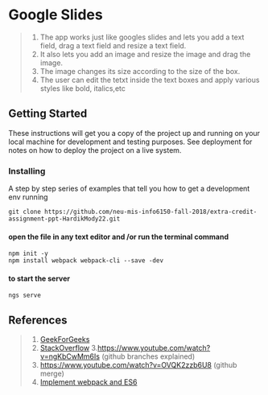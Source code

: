 # Google Slides
>1. The app works just like googles slides and lets you add a text field, drag a text field and resize a text field.
>2. It also lets you add an image and resize the image and drag the image.
>3. The image changes its size according to the size of the box.
>4. The user can edit the tetxt inside the text boxes and apply various styles like bold, italics,etc


## Getting Started

These instructions will get you a copy of the project up and running on your local machine for development and testing purposes. See deployment for notes on how to deploy the project on a live system.

### Installing

A step by step series of examples that tell you how to get a development env running


```
git clone https://github.com/neu-mis-info6150-fall-2018/extra-credit-assignment-ppt-HardikMody22.git
```

#### open the file in any text editor and /or run the terminal command

```
npm init -y
npm install webpack webpack-cli --save -dev

```

#### to start the server

```
ngs serve

```


## References
>1. [GeekForGeeks](https://www.w3schools.com/howto/howto_js_todolist.asp)
>2. [StackOverflow](https://stackoverflow.com/questions/39894830/how-to-undo-and-redo-event-in-javascript-with-browser-compatible)
>3.https://www.youtube.com/watch?v=ngKbCwMm6Is (github branches explained)
>4. https://www.youtube.com/watch?v=OVQK2zzb6U8 (github merge)
>5. [Implement webpack and ES6](https://webpack.js.org/guides/installation/#local-installation)
